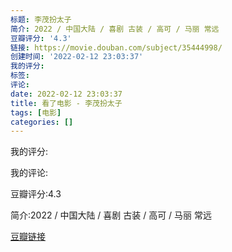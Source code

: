 ```yaml
---
标题: 李茂扮太子
简介: 2022 / 中国大陆 / 喜剧 古装 / 高可 / 马丽 常远
豆瓣评分: '4.3'
链接: https://movie.douban.com/subject/35444998/
创建时间: '2022-02-12 23:03:37'
我的评分:
标签:
评论:
date: 2022-02-12 23:03:37
title: 看了电影 - 李茂扮太子
tags: [电影]
categories: []
---
```


我的评分:

我的评论:

豆瓣评分:4.3

简介:2022 / 中国大陆 / 喜剧 古装 / 高可 / 马丽 常远

[豆瓣链接](https://movie.douban.com/subject/35444998/)

